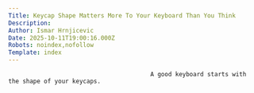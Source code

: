 ```yaml
---
Title: Keycap Shape Matters More To Your Keyboard Than You Think
Description: 
Author: Ismar Hrnjicevic
Date: 2025-10-11T19:00:16.000Z
Robots: noindex,nofollow
Template: index
---
```


                                            A good keyboard starts with the shape of your keycaps.
                                        